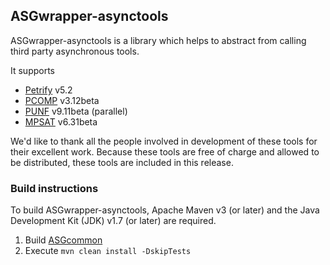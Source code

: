 ASGwrapper-asynctools
---------------------

ASGwrapper-asynctools is a library which helps to abstract from calling third party asynchronous tools.

It supports
* [Petrify](https://www.cs.upc.edu/~jordicf/petrify/) v5.2
* [PCOMP](http://homepages.cs.ncl.ac.uk/victor.khomenko/tools/tools.html) v3.12beta
* [PUNF](http://homepages.cs.ncl.ac.uk/victor.khomenko/tools/tools.html) v9.11beta (parallel)
* [MPSAT](http://homepages.cs.ncl.ac.uk/victor.khomenko/tools/tools.html) v6.31beta

We'd like to thank all the people involved in development of these tools for their excellent work. Because these tools are free of charge and allowed to be distributed, these tools are included in this release.

### Build instructions ###

To build ASGwrapper-asynctools, Apache Maven v3 (or later) and the Java Development Kit (JDK) v1.7 (or later) are required.

1. Build [ASGcommon](https://github.com/hpiasg/asgcommon)
2. Execute `mvn clean install -DskipTests`